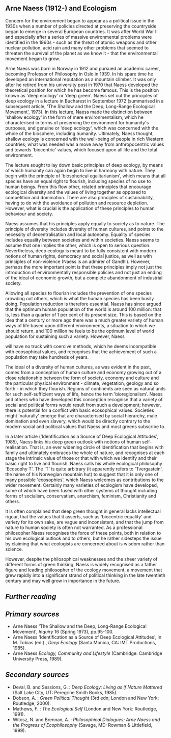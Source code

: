 ## **Arne Naess (1912-) and Ecologism**

Concern for the environment began to appear as a political issue in the 1930s when a number of policies directed at preserving the countryside began to emerge in several European countries. It was after World War II and especially after a series of massive environmental problems were identified in the 1960s - such as the threat of atomic weapons and other nuclear pollution, acid rain and many other problems that seemed to threaten the survival of the planet as we know it - that the environmental movement began to grow.

Arne Naess was born in Norway in 1912 and pursued an academic career, becoming Professor of Philosophy in Oslo in 1939. In his spare time he developed an international reputation as a mountain climber. It was only after he retired from his university post in 1970 that Naess developed the theoretical position for which he has become famous. This is the position known as 'deep ecology' or 'deep green'. Naess set out the principles of deep ecology in a lecture in Bucharest in September 1972 (summarised in a subsequent article, 'The Shallow and the Deep, Long-Range Ecological Movement', 1973). In this lecture, Naess made the distinction between 'shallow ecology' in the form of mere environmentalism, which he characterised in terms of preserving the environment for humanity's purposes, and genuine or 'deep ecology', which was concerned with the whole of the biosphere, including humanity. Ultimately, Naess thought, shallow ecology is concerned with the well-being of people in rich Western countries; what was needed was a move away from anthropocentric values and towards 'biocentric' values, which focused upon all life and the total environment.

The lecture sought to lay down basic principles of deep ecology, by means of which humanity can again begin to live in harmony with nature. They begin with the principle of 'biospherical egalitarianism', which means that all species have an equal right to flourish, including species of no use to human beings. From this flow other, related principles that encourage ecological diversity and the values of living together as opposed to competition and domination. There are also principles of sustainability, having to do with the avoidance of pollution and resource depletion. However, what is crucial is the application of these principles to human behaviour and society.

Naess assumes that his principles apply equally to society as to nature. The principle of diversity includes diversity of human cultures, and points to the necessity of decentralisation and local autonomy. Equality of species includes equality between societies and within societies. Naess seems to assume that one implies the other, which is open to serious question. Nevertheless, deep ecology is meant to be fully consistent with modern notions of human rights, democracy and social justice, as well as with principles of non-violence (Naess is an admirer of Gandhi). However, perhaps the more important point is that these principles imply not just the introduction of environmentally responsible policies and not just an ending of the ideal of economic growth, but a complete abandonment of industrial society.

Allowing all species to flourish includes the prevention of one species crowding out others, which is what the human species has been busily doing. Population reduction is therefore essential. Naess has since argued that the optimum human population of the world is around 100 million: that is, less than a quarter of 1 per cent of its present size. This is based on the idea that a century or more ago there was a much greater variety of human ways of life based upon different environments, a situation to which we should return, and 100 million he feels to be the optimum level of world population for sustaining such a variety. However, Naess

will have no truck with coercive methods, which he deems incompatible with ecosophical values, and recognises that the achievement of such a population may take hundreds of years.

The ideal of a diversity of human cultures, as was evident in the past, comes from a conception of human culture and economy growing out of a close relationship between the form of society, economy and culture and the particular physical environment - climate, vegetation, geology and so forth - in which they flourish. Regions of continents are seen as natural units for such self-sufficient ways of life, hence the term 'bioregionalism'. Naess and others who have developed this conception recognise that a variety of social and political forms would result from such a development; however, there is potential for a conflict with basic ecosophical values. Societies might 'naturally' emerge that are characterised by social hierarchy, male domination and even slavery, which would be directly contrary to the modern social and political values that Naess and most greens subscribe to.

In a later article ('Identification as a Source of Deep Ecological Attitudes', 1985), Naess links his deep green outlook with notions of human self-realisation. That is, an ever widening circle of identification that begins with family and ultimately embraces the whole of nature, and recognises at each stage the intrinsic value of those or that with which we identify and their basic right to live and flourish. Naess calls his whole ecological philosophy 'Ecosophy T'. The 'T' is quite arbitrary (it apparently refers to 'Tvergastein', the name of his Norwegian mountain hut) to suggest that it is only one of many possible 'ecosophies', which Naess welcomes as contributions to the wider movement. Certainly many varieties of ecologism have developed, some of which have been fused with other systems of thought including forms of socialism, conservatism, anarchism, feminism, Christianity and others.

It is often complained that deep green thought in general lacks intellectual rigour, that the values that it asserts, such as 'biocentric equality' and variety for its own sake, are vague and inconsistent, and that the jump from nature to human society is often not warranted. As a professional philosopher Naess recognises the force of these points, both in relation to his own ecological outlook and to others, but he rather sidesteps the issue by claiming that what ecologists are concerned about is wisdom rather than science.

However, despite the philosophical weaknesses and the sheer variety of different forms of green thinking, Naess is widely recognised as a father figure and leading philosopher of the ecology movement, a movement that grew rapidly into a significant strand of political thinking in the late twentieth century and may well grow in importance in the future.

## *Further reading*

## *Primary sources*

- Arne Naess 'The Shallow and the Deep, Long-Range Ecological Movement', *Inquiry* 16 (Spring 1973), pp.95-100.
- Arne Naess 'Identification as a Source of Deep Ecological Attitudes', in M. Tobias (ed.) , *Deep Ecology* (Santa Monica, CA: IMT Productions, 1985).
- Arne Naess *Ecology, Community and Lifestyle* (Cambridge: Cambridge University Press, 1989).

## *Secondary sources*

- Deval, B. and Sessions, G. : *Deep Ecology: Living as if Nature Mattered* (Salt Lake City, UT: Peregrine Smith Books, 1985).
- Dobson, A. : *Green Political Thought* (3rd edn; London and New York: Routledge, 2000).
- Mathews, F. : *The Ecological Self* (London and New York: Routledge, 1991).
- Witosz, N. and Brennan, A. : *Philosophical Dialogues: Arne Naess and the Progress of Ecophilosophy* (Savage, MD: Rowman & Littlefield, 1999).